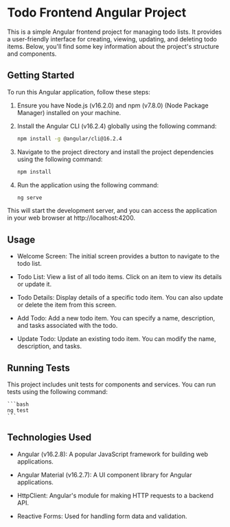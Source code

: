 # Todo Frontend Angular Project

This is a simple Angular frontend project for managing todo lists. It provides a user-friendly interface for creating, viewing, updating, and deleting todo items. Below, you'll find some key information about the project's structure and components.

## Getting Started

To run this Angular application, follow these steps:

1. Ensure you have Node.js (v16.2.0) and npm (v7.8.0) (Node Package Manager) installed on your machine.

2. Install the Angular CLI (v16.2.4) globally using the following command:

    ```bash
    npm install -g @angular/cli@16.2.4
    ```
3. Navigate to the project directory and install the project dependencies using the following command:

    ```bash
    npm install
    ```
4. Run the application using the following command:

    ```bash
    ng serve
    ```
This will start the development server, and you can access the application in your web browser at http://localhost:4200.

## Usage

* Welcome Screen: The initial screen provides a button to navigate to the todo list.

* Todo List: View a list of all todo items. Click on an item to view its details or update it.

* Todo Details: Display details of a specific todo item. You can also update or delete the item from this screen.

* Add Todo: Add a new todo item. You can specify a name, description, and tasks associated with the todo.

* Update Todo: Update an existing todo item. You can modify the name, description, and tasks.

## Running Tests

This project includes unit tests for components and services. You can run tests using the following command:

    ```bash
    ng test
    ```

## Technologies Used

* Angular (v16.2.8): A popular JavaScript framework for building web applications.

* Angular Material (v16.2.7): A UI component library for Angular applications.

* HttpClient: Angular's module for making HTTP requests to a backend API.

* Reactive Forms: Used for handling form data and validation.
